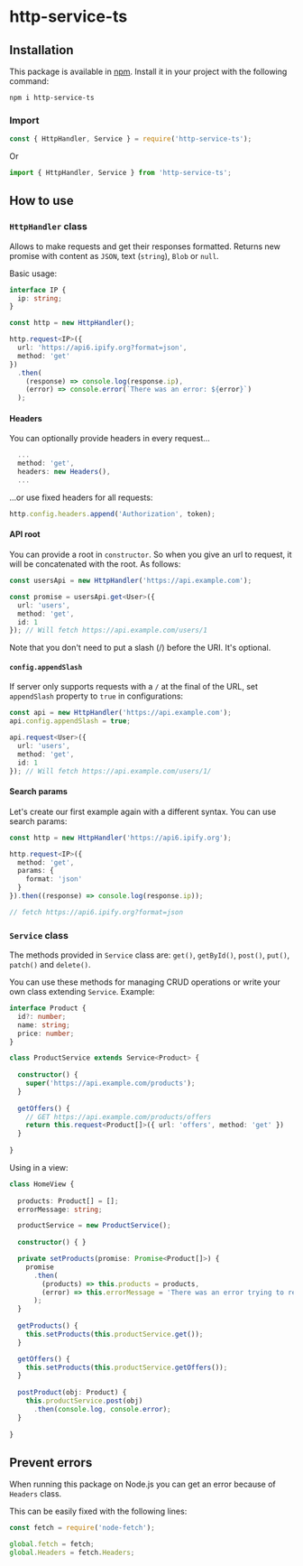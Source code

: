 # http-service-ts

## Installation

This package is available in [npm](https://www.npmjs.com/package/http-service-ts). Install it in your project with the following command:

`npm i http-service-ts`

### Import

```js
const { HttpHandler, Service } = require('http-service-ts');
```

Or
```ts
import { HttpHandler, Service } from 'http-service-ts';
```

## How to use

### `HttpHandler` class

Allows to make requests and get their responses formatted. Returns new promise with content as `JSON`, text (`string`), `Blob` or `null`.

Basic usage:

```ts
interface IP {
  ip: string;
}

const http = new HttpHandler();

http.request<IP>({
  url: 'https://api6.ipify.org?format=json',
  method: 'get'
})
  .then(
    (response) => console.log(response.ip),
    (error) => console.error(`There was an error: ${error}`)
  );
```

#### Headers

You can optionally provide headers in every request...

```ts
  ...
  method: 'get',
  headers: new Headers(),
  ...
```

...or use fixed headers for all requests:

```ts
http.config.headers.append('Authorization', token);
```

#### API root

You can provide a root in `constructor`. So when you give an url to request, it will be concatenated with the root. As follows:

```ts
const usersApi = new HttpHandler('https://api.example.com');

const promise = usersApi.get<User>({
  url: 'users',
  method: 'get',
  id: 1
}); // Will fetch https://api.example.com/users/1
```

Note that you don't need to put a slash (/) before the URI. It's optional.

#### `config.appendSlash`

If server only supports requests with a `/` at the final of the URL, set `appendSlash` property to `true` in configurations:

```ts
const api = new HttpHandler('https://api.example.com');
api.config.appendSlash = true;

api.request<User>({
  url: 'users',
  method: 'get',
  id: 1
}); // Will fetch https://api.example.com/users/1/
```

#### Search params

Let's create our first example again with a different syntax. You can use search params:

```ts
const http = new HttpHandler('https://api6.ipify.org');

http.request<IP>({
  method: 'get',
  params: {
    format: 'json'
  }
}).then((response) => console.log(response.ip));

// fetch https://api6.ipify.org?format=json
```

### `Service` class

The methods provided in `Service` class are: `get()`, `getById()`, `post()`, `put()`, `patch()` and `delete()`.

You can use these methods for managing CRUD operations or write your own class extending `Service`. Example:

```ts
interface Product {
  id?: number;
  name: string;
  price: number;
}

class ProductService extends Service<Product> {
  
  constructor() {
    super('https://api.example.com/products');
  }
  
  getOffers() {
    // GET https://api.example.com/products/offers
    return this.request<Product[]>({ url: 'offers', method: 'get' })
  }
  
}
```
Using in a view:
```ts
class HomeView {
  
  products: Product[] = [];
  errorMessage: string;

  productService = new ProductService();
  
  constructor() { }

  private setProducts(promise: Promise<Product[]>) {
    promise
      .then(
        (products) => this.products = products,
        (error) => this.errorMessage = 'There was an error trying to request products!'
      );
  } 
  
  getProducts() {
    this.setProducts(this.productService.get());
  }

  getOffers() {
    this.setProducts(this.productService.getOffers());
  }
  
  postProduct(obj: Product) {
    this.productService.post(obj)
      .then(console.log, console.error);
  }
  
}
```

## Prevent errors

When running this package on Node.js you can get an error because of `Headers` class.

This can be easily fixed with the following lines:

```js
const fetch = require('node-fetch');

global.fetch = fetch;
global.Headers = fetch.Headers;
```
